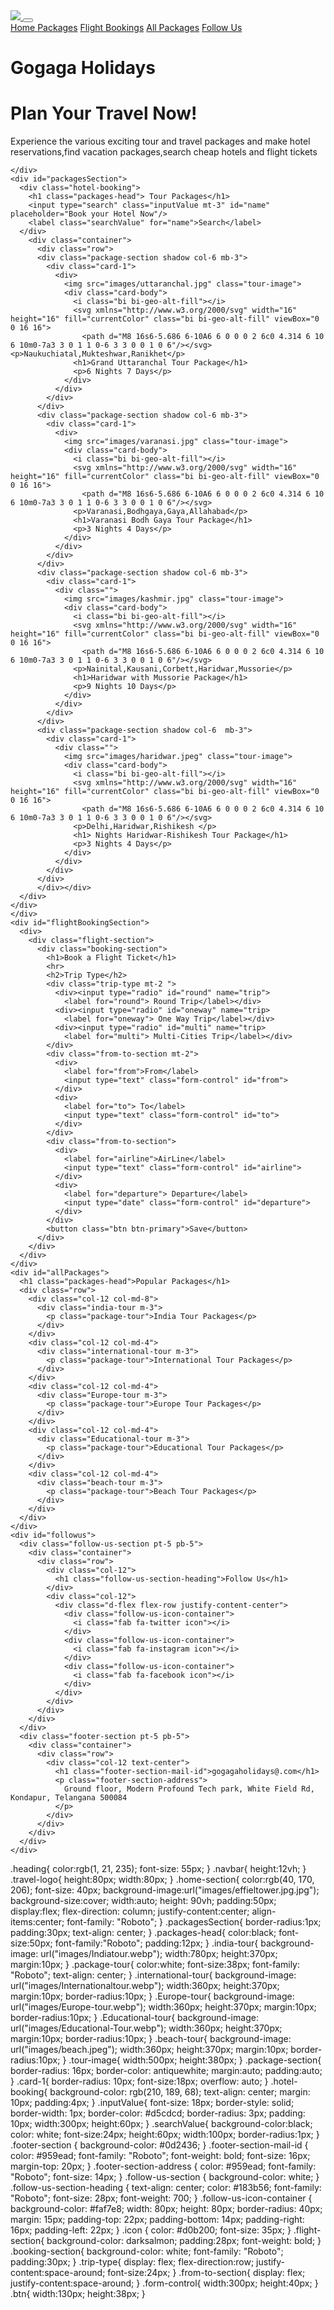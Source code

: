 <!DOCTYPE html>
<html>

<head>
    <link rel="stylesheet" href="https://stackpath.bootstrapcdn.com/bootstrap/4.5.2/css/bootstrap.min.css" integrity="sha384-JcKb8q3iqJ61gNV9KGb8thSsNjpSL0n8PARn9HuZOnIxN0hoP+VmmDGMN5t9UJ0Z" crossorigin="anonymous" />
    <script src="https://code.jquery.com/jquery-3.5.1.slim.min.js" integrity="sha384-DfXdz2htPH0lsSSs5nCTpuj/zy4C+OGpamoFVy38MVBnE+IbbVYUew+OrCXaRkfj" crossorigin="anonymous"></script>
    <script src="https://cdn.jsdelivr.net/npm/popper.js@1.16.1/dist/umd/popper.min.js" integrity="sha384-9/reFTGAW83EW2RDu2S0VKaIzap3H66lZH81PoYlFhbGU+6BZp6G7niu735Sk7lN" crossorigin="anonymous"></script>
    <script src="https://stackpath.bootstrapcdn.com/bootstrap/4.5.2/js/bootstrap.min.js" integrity="sha384-B4gt1jrGC7Jh4AgTPSdUtOBvfO8shuf57BaghqFfPlYxofvL8/KUEfYiJOMMV+rV" crossorigin="anonymous"></script>
    <script src="https://kit.fontawesome.com/20c5629a29.js" crossorigin="anonymous"></script>
    <link rel="stylesheet" href="travel.css">
</head>
<body>
    <nav class="navbar navbar-expand-lg navbar-light bg-light">
        <div class="container">
          <a class="navbar-brand" href="#">
            <img
              src="images/travellogo.jpeg"
              class="travel-logo"
            />
          </a>
          <button class="navbar-toggler" type="button" data-toggle="collapse" data-target="#navbarNavAltMarkup" aria-controls="navbarNavAltMarkup" aria-expanded="false" aria-label="Toggle navigation">
            <span class="navbar-toggler-icon"></span>
          </button>
          <div class="collapse navbar-collapse" id="navbarNavAltMarkup">
            <div class="navbar-nav ml-auto">
              <a class="nav-link active" id="navItem1" href="#wcuSection">
                Home
              </a>
              <a class="nav-link active" href="#packagesSection" id="navItem2">Packages</a>
              <a class="nav-link active" href="#flightBookingSection" id="navItem3">Flight Bookings</a>
              <a class="nav-link active" href="#allPackages">All Packages</a>
              <a class="nav-link active" href="#followus">Follow Us</a>
            </div>
          </div>
        </div>
      </nav>
    <div class="home-section">
      <h1 class="heading">Gogaga Holidays</h1>
        <h1>Plan Your Travel Now!</h1>
        <p>Experience the various exciting tour and travel packages and make hotel reservations,find vacation packages,search cheap hotels and flight tickets</p>

    </div>
    <div id="packagesSection">
      <div class="hotel-booking">
        <h1 class="packages-head"> Tour Packages</h1>
        <input type="search" class="inputValue mt-3" id="name" placeholder="Book your Hotel Now"/>
        <label class="searchValue" for="name">Search</label>
      </div>
        <div class="container">
          <div class="row"> 
          <div class="package-section shadow col-6 mb-3">
            <div class="card-1">
              <div>
                <img src="images/uttaranchal.jpg" class="tour-image">
                <div class="card-body">
                  <i class="bi bi-geo-alt-fill"></i>
                  <svg xmlns="http://www.w3.org/2000/svg" width="16" height="16" fill="currentColor" class="bi bi-geo-alt-fill" viewBox="0 0 16 16">
                    <path d="M8 16s6-5.686 6-10A6 6 0 0 0 2 6c0 4.314 6 10 6 10m0-7a3 3 0 1 1 0-6 3 3 0 0 1 0 6"/></svg><p>Naukuchiatal,Mukteshwar,Ranikhet</p>
                  <h1>Grand Uttaranchal Tour Package</h1>
                  <p>6 Nights 7 Days</p>
                </div>
              </div>
            </div>
          </div>
          <div class="package-section shadow col-6 mb-3">
            <div class="card-1">
              <div>
                <img src="images/varanasi.jpg" class="tour-image">
                <div class="card-body">
                  <i class="bi bi-geo-alt-fill"></i>
                  <svg xmlns="http://www.w3.org/2000/svg" width="16" height="16" fill="currentColor" class="bi bi-geo-alt-fill" viewBox="0 0 16 16">
                    <path d="M8 16s6-5.686 6-10A6 6 0 0 0 2 6c0 4.314 6 10 6 10m0-7a3 3 0 1 1 0-6 3 3 0 0 1 0 6"/></svg>
                  <p>Varanasi,Bodhgaya,Gaya,Allahabad</p>
                  <h1>Varanasi Bodh Gaya Tour Package</h1>
                  <p>3 Nights 4 Days</p>
                </div>
              </div>
            </div>
          </div>
          <div class="package-section shadow col-6 mb-3">
            <div class="card-1">
              <div class="">
                <img src="images/kashmir.jpg" class="tour-image">
                <div class="card-body">
                  <i class="bi bi-geo-alt-fill"></i>
                  <svg xmlns="http://www.w3.org/2000/svg" width="16" height="16" fill="currentColor" class="bi bi-geo-alt-fill" viewBox="0 0 16 16">
                    <path d="M8 16s6-5.686 6-10A6 6 0 0 0 2 6c0 4.314 6 10 6 10m0-7a3 3 0 1 1 0-6 3 3 0 0 1 0 6"/></svg>
                  <p>Nainital,Kausani,Corbett,Haridwar,Mussorie</p>
                  <h1>Haridwar with Mussorie Package</h1>
                  <p>9 Nights 10 Days</p>
                </div>
              </div>
            </div>
          </div>
          <div class="package-section shadow col-6  mb-3">
            <div class="card-1">
              <div class="">
                <img src="images/haridwar.jpeg" class="tour-image">
                <div class="card-body">
                  <i class="bi bi-geo-alt-fill"></i>
                  <svg xmlns="http://www.w3.org/2000/svg" width="16" height="16" fill="currentColor" class="bi bi-geo-alt-fill" viewBox="0 0 16 16">
                    <path d="M8 16s6-5.686 6-10A6 6 0 0 0 2 6c0 4.314 6 10 6 10m0-7a3 3 0 1 1 0-6 3 3 0 0 1 0 6"/></svg>
                  <p>Delhi,Haridwar,Rishikesh </p>
                  <h1> Nights Haridwar-Rishikesh Tour Package</h1>
                  <p>3 Nights 4 Days</p>
                </div>
              </div>
            </div>
          </div>  
          </div></div>
      </div>
    </div>
    </div>
    <div id="flightBookingSection">
      <div>
        <div class="flight-section">
          <div class="booking-section">
            <h1>Book a Flight Ticket</h1>
            <hr>
            <h2>Trip Type</h2>
            <div class="trip-type mt-2 ">
              <div><input type="radio" id="round" name="trip">
                <label for="round"> Round Trip</label></div>
              <div><input type="radio" id="oneway" name="trip>
                <label for="oneway"> One Way Trip</label></div>
              <div><input type="radio" id="multi" name="trip>
                <label for="multi"> Multi-Cities Trip</label></div>
            </div>
            <div class="from-to-section mt-2">
              <div>
                <label for="from">From</label>
                <input type="text" class="form-control" id="from">
              </div>
              <div>
                <label for="to"> To</label>
                <input type="text" class="form-control" id="to">
              </div>
            </div>
            <div class="from-to-section">
              <div>
                <label for="airline">AirLine</label>
                <input type="text" class="form-control" id="airline">
              </div>
              <div>
                <label for="departure"> Departure</label>
                <input type="date" class="form-control" id="departure">
              </div>
            </div>
            <button class="btn btn-primary">Save</button>
          </div>
        </div>
      </div>
    </div>
    <div id="allPackages">
      <h1 class="packages-head">Popular Packages</h1>
      <div class="row">
        <div class="col-12 col-md-8">
          <div class="india-tour m-3">
            <p class="package-tour">India Tour Packages</p>
          </div>
        </div>
        <div class="col-12 col-md-4">
          <div class="international-tour m-3">
            <p class="package-tour">International Tour Packages</p>
          </div>
        </div>
        <div class="col-12 col-md-4">
          <div class="Europe-tour m-3">
            <p class="package-tour">Europe Tour Packages</p>
          </div>
        </div>
        <div class="col-12 col-md-4">
          <div class="Educational-tour m-3">
            <p class="package-tour">Educational Tour Packages</p>
          </div>
        </div>
        <div class="col-12 col-md-4">
          <div class="beach-tour m-3">
            <p class="package-tour">Beach Tour Packages</p>
          </div>
        </div>
      </div>
    </div>
    <div id="followus">
      <div class="follow-us-section pt-5 pb-5">
        <div class="container">
          <div class="row">
            <div class="col-12">
              <h1 class="follow-us-section-heading">Follow Us</h1>
            </div>
            <div class="col-12">
              <div class="d-flex flex-row justify-content-center">
                <div class="follow-us-icon-container">
                  <i class="fab fa-twitter icon"></i>
                </div>
                <div class="follow-us-icon-container">
                  <i class="fab fa-instagram icon"></i>
                </div>
                <div class="follow-us-icon-container">
                  <i class="fab fa-facebook icon"></i>
                </div>
              </div>
            </div>
          </div>
        </div>
      </div>
      <div class="footer-section pt-5 pb-5">
        <div class="container">
          <div class="row">
            <div class="col-12 text-center">
              <h1 class="footer-section-mail-id">gogagaholidays@.com</h1>
              <p class="footer-section-address">
                Ground floor, Modern Profound Tech park, White Field Rd, Kondapur, Telangana 500084
              </p>
            </div>
          </div>
        </div>
      </div>
    </div>
</body>

</html>


.heading{
    color:rgb(1, 21, 235);
    font-size: 55px;
}
.navbar{
    height:12vh;
}
.travel-logo{
    height:80px;
    width:80px;
}
.home-section{
    color:rgb(40, 170, 206);
    font-size: 40px;
    background-image:url("images/effieltower.jpg.jpg");
    background-size:cover;
    width:auto;
    height: 90vh;
    padding:50px;
    display:flex;
    flex-direction: column;
    justify-content:center;
    align-items:center;
    font-family: "Roboto";
}
.packagesSection{
    border-radius:1px;
    padding:30px;
    text-align: center;
}
.packages-head{
    color:black;
    font-size:50px;
    font-family:"Roboto";
    padding:12px;
}
.india-tour{
    background-image: url("images/Indiatour.webp");
    width:780px;
    height:370px;
    margin:10px;
}
.package-tour{
    color:white;
    font-size:38px;
    font-family: "Roboto";
    text-align: center;
}
.international-tour{
    background-image: url("images/Internationaltour.webp");
    width:360px;
    height:370px;
    margin:10px;
    border-radius:10px;
}
.Europe-tour{
    background-image: url("images/Europe-tour.webp");
    width:360px;
    height:370px;
    margin:10px;
    border-radius:10px;
}
.Educational-tour{
    background-image: url("images/Educational-Tour.webp");
    width:360px;
    height:370px;
    margin:10px;
    border-radius:10px;
}
.beach-tour{
    background-image: url("images/beach.jpeg");
    width:360px;
    height:370px;
    margin:10px;
    border-radius:10px;
}
.tour-image{
    width:500px;
    height:380px;
}
.package-section{
    border-radius: 16px;
    border-color: antiquewhite;
    margin:auto;
    padding:auto;
}
.card-1{
    border-radius: 10px;
    font-size:18px;
    overflow: auto;
}
.hotel-booking{
    background-color: rgb(210, 189, 68);
    text-align: center;
    margin: 10px;
    padding:4px;
}
.inputValue{
    font-size: 18px;
    border-style: solid;
    border-width: 1px;
    border-color: #d5cdcd;
    border-radius: 3px;
    padding: 10px;
    width:300px;
    height:60px;
}
.searchValue{
    background-color:black;
    color: white;
    font-size:24px;
    height:60px;
    width:100px;
    border-radius:1px;
}
.footer-section {
    background-color: #0d2436;
}
  .footer-section-mail-id {
    color: #959ead;
    font-family: "Roboto";
    font-weight: bold;
    font-size: 16px;
    margin-top: 20px;
  }
  .footer-section-address {
    color: #959ead;
    font-family: "Roboto";
    font-size: 14px;
  }
  .follow-us-section {
    background-color: white;
  }
  .follow-us-section-heading {
    text-align: center;
    color: #183b56;
    font-family: "Roboto";
    font-size: 28px;
    font-weight: 700;
  }
  .follow-us-icon-container {
    background-color: #faf7e8;
    width: 80px;
    height: 80px;
    border-radius: 40px;
    margin: 15px;
    padding-top: 22px;
    padding-bottom: 14px;
    padding-right: 16px;
    padding-left: 22px;
  }
  .icon {
    color: #d0b200;
    font-size: 35px;
  }
  .flight-section{
    background-color: darksalmon;
    padding:28px;
    font-weight: bold;
  }
  .booking-section{
    background-color: white;
    font-family: "Roboto";
    padding:30px;
  }
  .trip-type{
    display: flex;
    flex-direction:row;
    justify-content:space-around;
    font-size:24px;
  }
  .from-to-section{
    display: flex;
    justify-content:space-around;
  }
  .form-control{
    width:300px;
    height:40px;
  }
 .btn{
    width:130px;
    height:38px;
 }
